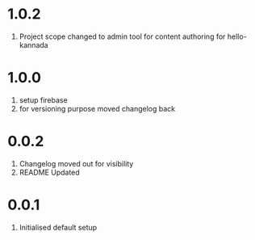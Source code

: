 # 1.0.2

1. Project scope changed to admin tool for content authoring for hello-kannada

# 1.0.0

1. setup firebase
2. for versioning purpose moved changelog back

# 0.0.2

1. Changelog moved out for visibility
2. README Updated

# 0.0.1

1. Initialised default setup